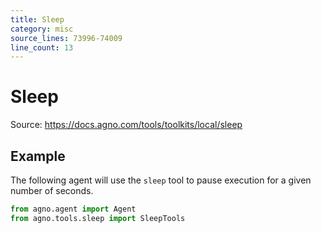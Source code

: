 ```yaml
---
title: Sleep
category: misc
source_lines: 73996-74009
line_count: 13
---
```


# Sleep
Source: https://docs.agno.com/tools/toolkits/local/sleep



## Example

The following agent will use the `sleep` tool to pause execution for a given number of seconds.

```python cookbook/tools/sleep_tools.py
from agno.agent import Agent
from agno.tools.sleep import SleepTools

